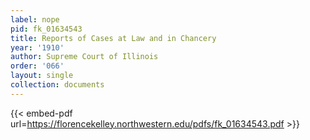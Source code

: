 ```yaml
---
label: nope
pid: fk_01634543
title: Reports of Cases at Law and in Chancery
year: '1910'
author: Supreme Court of Illinois
order: '066'
layout: single
collection: documents
---
```



{{< embed-pdf url=https://florencekelley.northwestern.edu/pdfs/fk_01634543.pdf >}}